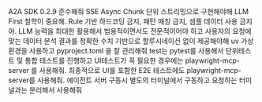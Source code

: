 A2A SDK 0.2.9 준수해줘
SSE Async Chunk 단위 스트리밍으로 구현해야해
LLM First 철학이 중요해. Rule 기반 하드코딩 금지, 패턴 매칭 금지, 샘플 데이터 사용 금지야.
LLM 능력을 최대한 활용해서 범용적이면서도 전문적이어야 하고 사용자의 요청에 맞는 데이터 분석 결과를 정확한 수치 기반으로 할루시네이션 없이 제공해야해
uv 가상환경을 사용하고 pyproject.toml 을 잘 관리해줘
test는 pytest를 사용해서 단위테스트 및 통합 테스트를 진행하고 UI테스트가 꼭 필요한 경우에는 playwright-mcp-server 를 사용해줘.
최종적으로 UI를 포함한 E2E 테스트에도 playwright-mcp-server를 사용해줘.
에이전트 서버 구동시 별도의 터미널에서 구동하고 요청하는 터미널과는 분리해서 사용해줘